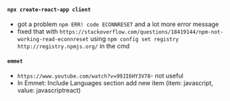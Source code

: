 #### `npx create-react-app client`
- got a problem `npm ERR! code ECONNRESET` and a lot more error message
- fixed that with `https://stackoverflow.com/questions/18419144/npm-not-working-read-econnreset` using `npm config set registry http://registry.npmjs.org/` in the cmd

#### `emmet`
- `https://www.youtube.com/watch?v=99JI6HY3V78`- not useful
- In Emmet: Include Languages section add new item (item: javascript, value: javascriptreact)